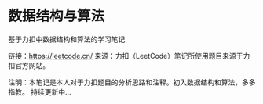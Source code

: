 # 数据结构与算法
基于力扣中数据结构和算法的学习笔记

链接：https://leetcode.cn/
来源：力扣（LeetCode）笔记所使用题目来源于力扣官方网站。

注明：本笔记是本人对于力扣题目的分析思路和注释。初入数据结构和算法，多多指教。
持续更新中...
